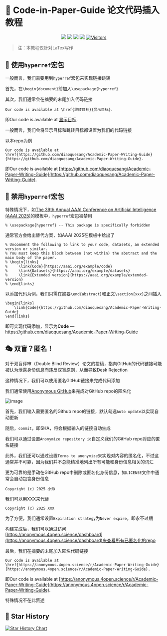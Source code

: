 # 💯 Code-in-Paper-Guide 论文代码插入教程

<div align="center">
  

[![](https://img.shields.io/github/stars/diaoquesang/Code-in-Paper-Guide)](https://github.com/diaoquesang/Code-in-Paper-Guide)
[![](https://img.shields.io/github/forks/diaoquesang/Code-in-Paper-Guide)](https://github.com/diaoquesang/Code-in-Paper-Guide)
[![](https://img.shields.io/github/issues/diaoquesang/Code-in-Paper-Guide)](https://github.com/diaoquesang/Code-in-Paper-Guide/issues)
[![](https://img.shields.io/github/license/diaoquesang/Code-in-Paper-Guide)](https://github.com/diaoquesang/Code-in-Paper-Guide/blob/main/LICENSE) 
[![Visitors](https://api.visitorbadge.io/api/visitors?path=https%3A%2F%2Fgithub.com%2Fdiaoquesang%2FCode-in-Paper-Guide&label=visitors&countColor=%2337d67a&style=flat&labelStyle=none)](https://visitorbadge.io/status?path=https%3A%2F%2Fgithub.com%2Fdiaoquesang%2FCode-in-Paper-Guide)

</div>

> 注：本教程仅针对LaTex写作

## 🥸 使用```hyperref```宏包

一般而言，我们需要用到```hyperref```宏包来实现链接跳转

首先，在```\begin{document}```前加入```\usepackage{hyperref}```

其次，我们通常会在摘要的末尾加入代码链接

```
Our code is available at \href{跳转目标}{显示目标}.
```

即Our code is available at [显示目标](跳转目标).

一般而言，我们会将显示目标和跳转目标都设置为我们的代码链接

以本repo为例

```
Our code is available at \href{https://github.com/diaoquesang/Academic-Paper-Writing-Guide}{https://github.com/diaoquesang/Academic-Paper-Writing-Guide}.
```

即Our code is available at [https://github.com/diaoquesang/Academic-Paper-Writing-Guide](https://github.com/diaoquesang/Academic-Paper-Writing-Guide).

## 🚫 禁用```hyperref```宏包

特殊情况下，如[The 39th Annual AAAI Conference on Artificial Intelligence (AAAI 2025)](https://aaai.org/conference/aaai/aaai-25/)的模板中，```hyperref```宏包被禁用

```
% \usepackage{hyperref} -- This package is specifically forbidden
```

通常官方会给出替代方案，如AAAI 2025在模板中给出了

```
% Uncomment the following to link to your code, datasets, an extended version or similar.
% You must keep this block between (not within) the abstract and the main body of the paper.
% \begin{links}
%     \link{Code}{https://aaai.org/example/code}
%     \link{Datasets}{https://aaai.org/example/datasets}
%     \link{Extended version}{https://aaai.org/example/extended-version}
% \end{links}
```

以添加代码为例，我们只需在摘要```\end{abstract}```和正文```\section{xxx}```之间插入

```
\begin{links}
    \link{Code}{https://github.com/diaoquesang/Academic-Paper-Writing-Guide}
\end{links}
```

即可实现代码添加，显示为**Code** — https://github.com/diaoquesang/Academic-Paper-Writing-Guide

## 🎭 双盲？匿名！

对于双盲评审（Double Blind Review）论文的投稿，指向GitHub的代码链接可能被认为泄露身份信息而违反双盲原则，从而导致Desk Rejection

这种情况下，我们可以使用匿名GitHub链接来完成代码添加

我们通常使用[Anonymous GitHub](https://anonymous.4open.science/)来完成对GitHub repo的匿名化

![image](https://github.com/user-attachments/assets/1faa8d8b-fbb4-4dae-8f9c-649040f664a7)

首先，我们输入需要匿名的Github repo的链接，默认勾选```Auto update```以实现自动更新

随后，```commit```，即SHA，将会根据输入的链接自动生成

我们可以通过设置```Anonymize repository id```自定义我们的GitHub repo对应的匿名链接

此外，我们还可以通过设置```Terms to anonymize```来实现对内容的匿名化，不过这通常并不可靠，因为我们并不总能精准地列出所有可能和身份信息相关的词汇

更为可靠的是手动在GitHub repo中删除或匿名化身份信息，如```LICENSE```文件中通常会自动包含身份信息

```
Copyright (c) 2025 小帅
```

我们可以用XXX来代替

```
Copyright (c) 2025 XXX
```

为了方便，我们通常设置```Expiration strategy```为```Never expire```，即永不过期

构建完成后，我们可以通过访问[https://anonymous.4open.science/dashboard](https://anonymous.4open.science/dashboard)来查看所有已匿名化的repo

最后，我们在摘要的末尾加入匿名代码链接

```
Our code is available at \href{https://anonymous.4open.science/r/Academic-Paper-Writing-Guide}{https://anonymous.4open.science/r/Academic-Paper-Writing-Guide}.
```

即Our code is available at [https://anonymous.4open.science/r/Academic-Paper-Writing-Guide](https://anonymous.4open.science/r/Academic-Paper-Writing-Guide).

特殊情况不在此赘述


## 🥰 Star History

[![Star History Chart](https://api.star-history.com/svg?repos=diaoquesang/Code-in-Paper-Guide&type=Date)](https://star-history.com/#diaoquesang/Code-in-Paper-Guide&Date)
